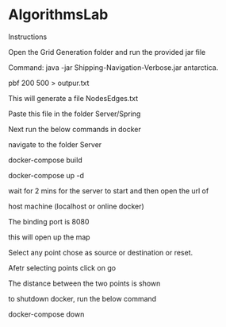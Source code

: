 # AlgorithmsLab
Instructions

Open the Grid Generation folder and run the provided jar file

Command:  java -jar Shipping-Navigation-Verbose.jar antarctica.

pbf 200 500 > outpur.txt

This will generate a file NodesEdges.txt

Paste this file in the folder Server/Spring

Next run the below commands in docker

navigate to the folder Server

docker-compose build

docker-compose up -d

wait for 2 mins for the server to start and then open the url of 

host machine (localhost or online docker)

The binding port is 8080

this will open up the map

Select any point chose as source or destination or reset.

Afetr selecting points click on go

The distance between the two points is shown

to shutdown docker, run the below command

docker-compose down